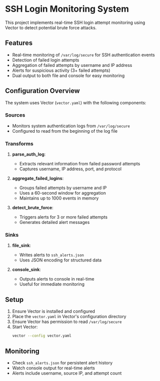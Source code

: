 # SSH Login Monitoring System

This project implements real-time SSH login attempt monitoring using Vector to detect potential brute force attacks.

## Features

- Real-time monitoring of `/var/log/secure` for SSH authentication events
- Detection of failed login attempts
- Aggregation of failed attempts by username and IP address
- Alerts for suspicious activity (3+ failed attempts)
- Dual output to both file and console for easy monitoring

## Configuration Overview

The system uses Vector (`vector.yaml`) with the following components:

### Sources
- Monitors system authentication logs from `/var/log/secure`
- Configured to read from the beginning of the log file

### Transforms
1. **parse_auth_log**: 
   - Extracts relevant information from failed password attempts
   - Captures username, IP address, port, and protocol

2. **aggregate_failed_logins**:
   - Groups failed attempts by username and IP
   - Uses a 60-second window for aggregation
   - Maintains up to 1000 events in memory

3. **detect_brute_force**:
   - Triggers alerts for 3 or more failed attempts
   - Generates detailed alert messages

### Sinks
1. **file_sink**: 
   - Writes alerts to `ssh_alerts.json`
   - Uses JSON encoding for structured data

2. **console_sink**:
   - Outputs alerts to console in real-time
   - Useful for immediate monitoring

## Setup

1. Ensure Vector is installed and configured
2. Place the `vector.yaml` in Vector's configuration directory
3. Ensure Vector has permission to read `/var/log/secure`
4. Start Vector:
   ```bash
   vector --config vector.yaml
   ```

## Monitoring

- Check `ssh_alerts.json` for persistent alert history
- Watch console output for real-time alerts
- Alerts include username, source IP, and attempt count